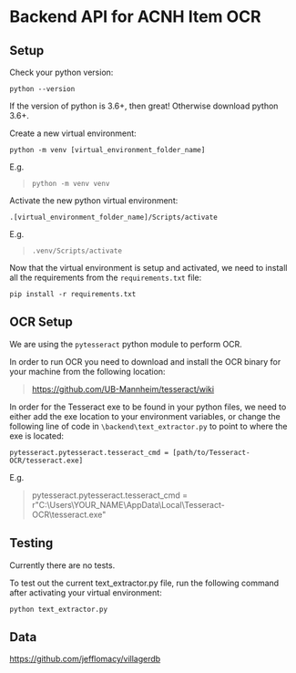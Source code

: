 # Backend API for ACNH Item OCR

## Setup

Check your python version:

```
python --version
```

If the version of python is 3.6+, then great! Otherwise download python 3.6+.

Create a new virtual environment:

```
python -m venv [virtual_environment_folder_name]
```

E.g.

> `python -m venv venv`

Activate the new python virtual environment:

```
.[virtual_environment_folder_name]/Scripts/activate
```

E.g.

> `.venv/Scripts/activate`

Now that the virtual environment is setup and activated, we need to install all the requirements from the `requirements.txt` file:

```
pip install -r requirements.txt
```

## OCR Setup

We are using the `pytesseract` python module to perform OCR.

In order to run OCR you need to download and install the OCR binary for your machine from the following location:

> https://github.com/UB-Mannheim/tesseract/wiki

In order for the Tesseract exe to be found in your python files, we need to either add the exe location to your environment variables, or change the following line of code in `\backend\text_extractor.py` to point to where the exe is located:

```
pytesseract.pytesseract.tesseract_cmd = [path/to/Tesseract-OCR/tesseract.exe]
```

E.g.

> pytesseract.pytesseract.tesseract_cmd = r"C:\Users\YOUR_NAME\AppData\Local\Tesseract-OCR\tesseract.exe"

## Testing

Currently there are no tests.

To test out the current text_extractor.py file, run the following command after activating your virtual environment:

```
python text_extractor.py
```

## Data

https://github.com/jefflomacy/villagerdb

